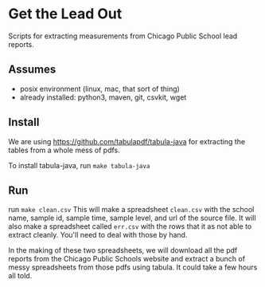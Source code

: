 # Get the Lead Out

Scripts for extracting measurements from Chicago Public School lead reports.

## Assumes

* posix environment (linux, mac, that sort of thing)
* already installed: python3, maven, git, csvkit, wget

## Install

We are using https://github.com/tabulapdf/tabula-java for extracting the tables from a whole mess of pdfs.

To install tabula-java, run `make tabula-java`

## Run

run `make clean.csv` This will make a spreadsheet `clean.csv` with the
school name, sample id, sample time, sample level, and url of the
source file. It will also make a spreadsheet called `err.csv` with the
rows that it as not able to extract cleanly. You'll need to deal with
those by hand.

In the making of these two spreadsheets, we will download all the pdf
reports from the Chicago Public Schools website and extract a bunch of
messy spreadsheets from those pdfs using tabula. It could take a few hours all told. 

